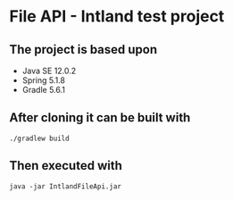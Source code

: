 # File API - Intland test project

## The project is based upon

- Java SE 12.0.2
- Spring 5.1.8
- Gradle 5.6.1

## After cloning it can be built with

	./gradlew build

## Then executed with

	java -jar IntlandFileApi.jar